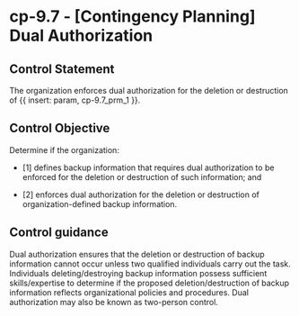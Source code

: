 # cp-9.7 - \[Contingency Planning\] Dual Authorization

## Control Statement

The organization enforces dual authorization for the deletion or destruction of {{ insert: param, cp-9.7_prm_1 }}.

## Control Objective

Determine if the organization:

- \[1\] defines backup information that requires dual authorization to be enforced for the deletion or destruction of such information; and

- \[2\] enforces dual authorization for the deletion or destruction of organization-defined backup information.

## Control guidance

Dual authorization ensures that the deletion or destruction of backup information cannot occur unless two qualified individuals carry out the task. Individuals deleting/destroying backup information possess sufficient skills/expertise to determine if the proposed deletion/destruction of backup information reflects organizational policies and procedures. Dual authorization may also be known as two-person control.

